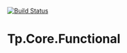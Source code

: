 [![Build Status](https://travis-ci.org/TargetProcess/Tp.Core.Functional.svg)](https://travis-ci.org/TargetProcess/Tp.Core.Functional)
# Tp.Core.Functional
